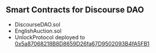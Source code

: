 ## Smart Contracts for Discourse DAO

 - DiscourseDAO.sol
 - EnglishAuction.sol
 - UnlockProtocol deployed to [0x5a87068218B8D8659D26fa67D9502093B4fA5FB1](https://mumbai.polygonscan.com/address/0xfe9fd6af67e48d9f05aa88679ac294e3f28532ee)